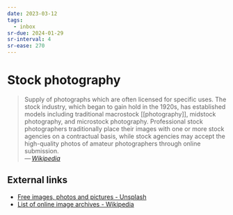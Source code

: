 ```yaml
---
date: 2023-03-12
tags:
  - inbox
sr-due: 2024-01-29
sr-interval: 4
sr-ease: 270
---
```

# Stock photography

> Supply of photographs which are often licensed for specific uses. The stock
> industry, which began to gain hold in the 1920s, has established models
> including traditional macrostock [[photography]], midstock photography, and
> microstock photography. Professional stock photographers traditionally place
> their images with one or more stock agencies on a contractual basis, while
> stock agencies may accept the high-quality photos of amateur photographers
> through online submission.\
> — <cite>[Wikipedia](https://en.wikipedia.org/wiki/Stock_photography)</cite>

## External links

- [Free images, photos and pictures - Unsplash](https://unsplash.com/)
- [List of online image archives - Wikipedia](https://en.wikipedia.org/wiki/List_of_online_image_archives)
